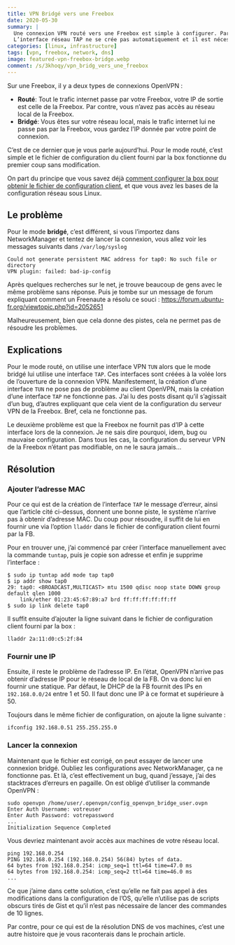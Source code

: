 ```yaml
---
title: VPN Bridgé vers une Freebox
date: 2020-05-30
summary: |
  Une connexion VPN routé vers une Freebox est simple à configurer. Par contre, une connexion VPN Bridgé, est plus complexe. 
  L’interface réseau TAP ne se crée pas automatiquement et il est nécessaire de configurer un peu finement le fichier OpenVPN.
categories: [linux, infrastructure]
tags: [vpn, freebox, network, dns]
image: featured-vpn-freebox-bridge.webp
comment: /s/3khoqy/vpn_bridg_vers_une_freebox
---
```


Sur une Freebox, il y a deux types de connexions OpenVPN :

* **Routé**: Tout le trafic internet passe par votre Freebox, votre IP de sortie est celle de la Freebox. Par contre, vous n’avez pas accès au réseau local de la Freebox.
* **Bridgé**: Vous êtes sur votre réseau local, mais le trafic internet lui ne passe pas par la Freebox, vous gardez l’IP donnée par votre point de connexion.

C’est de ce dernier que je vous parle aujourd’hui. Pour le mode routé, c’est simple et le fichier de configuration du client fourni par la box fonctionne du premier coup sans modification.

On part du principe que vous savez déjà [comment configurer la box pour obtenir le fichier de configuration client](https://blog.genma.fr/?La-Freebox-v6-dispose-d-un-serveur-et-d-un-client-VPN), et que vous avez les bases de la configuration réseau sous Linux.

## Le problème 

Pour le mode **bridgé**, c’est différent, si vous l’importez dans NetworkManager et tentez de lancer la connexion, vous allez voir les messages suivants dans `/var/log/syslog`

```shell
Could not generate persistent MAC address for tap0: No such file or directory
VPN plugin: failed: bad-ip-config
```

Après quelques recherches sur le net, je trouve beaucoup de gens avec le même problème sans réponse. Puis je tombe sur un message de forum expliquant comment un Freenaute a résolu ce souci : https://forum.ubuntu-fr.org/viewtopic.php?id=2052651

Malheureusement, bien que cela donne des pistes, cela ne permet pas de résoudre les problèmes.

## Explications

Pour le mode routé, on utilise une interface VPN `TUN` alors que le mode bridgé lui utilise une interface `TAP`. Ces interfaces sont créées à la volée lors de l’ouverture de la connexion VPN. Manifestement, la création d’une interface `TUN` ne pose pas de problème au client OpenVPN, mais la création d’une interface `TAP` ne fonctionne pas. J’ai lu des posts disant qu’il s’agissait d’un bug, d’autres expliquant que cela vient de la configuration du serveur VPN de la Freebox. Bref, cela ne fonctionne pas.

Le deuxième problème est que la Freebox ne fournit pas d’IP à cette interface lors de la connexion. Je ne sais dire pourquoi, idem, bug ou mauvaise configuration. Dans tous les cas, la configuration du serveur VPN de la Freebox n’étant pas modifiable, on ne le saura jamais...

## Résolution

### Ajouter l’adresse MAC

Pour ce qui est de la création de l’interface `TAP` le message d’erreur, ainsi que l’article cité ci-dessus, donnent une bonne piste, le système n’arrive pas à obtenir d’adresse MAC. Du coup pour résoudre, il suffit de lui en fournir une via l’option `lladdr` dans le fichier de configuration client fourni par la FB.

Pour en trouver une, j’ai commencé par créer l’interface manuellement avec la commande `tuntap`, puis je copie son adresse et enfin je supprime l’interface :

```shell
$ sudo ip tuntap add mode tap tap0
$ ip addr show tap0
29: tap0: <BROADCAST,MULTICAST> mtu 1500 qdisc noop state DOWN group default qlen 1000
    link/ether 01:23:45:67:89:a7 brd ff:ff:ff:ff:ff:ff
$ sudo ip link delete tap0
```

Il suffit ensuite d’ajouter la ligne suivant dans le fichier de configuration client fourni par la box :

```shell
lladdr 2a:11:d0:c5:2f:84
```

### Fournir une IP

Ensuite, il reste le problème de l’adresse IP. En l’état, OpenVPN n’arrive pas obtenir d’adresse IP pour le réseau de local de la FB. On va donc lui en fournir une statique. Par défaut, le DHCP de la FB fournit des IPs en `192.168.0.0/24` entre 1 et 50. Il faut donc une IP à ce format et supérieure à 50.

Toujours dans le même fichier de configuration, on ajoute la ligne suivante :

```shell
ifconfig 192.168.0.51 255.255.255.0
```

### Lancer la connexion

Maintenant que le fichier est corrigé, on peut essayer de lancer une connexion bridgé. Oubliez les configurations avec NetworkManager, ça ne fonctionne pas. Et là, c’est effectivement un bug, quand j’essaye, j’ai des stacktraces d’erreurs en pagaille. On est obligé d’utiliser la commande OpenVPN :

```shell
sudo openvpn /home/user/.openvpn/config_openvpn_bridge_user.ovpn
Enter Auth Username: votreuser
Enter Auth Password: votrepassword
...
Initialization Sequence Completed
```

Vous devriez maintenant avoir accès aux machines de votre réseau local. 

```shell
ping 192.168.0.254
PING 192.168.0.254 (192.168.0.254) 56(84) bytes of data.
64 bytes from 192.168.0.254: icmp_seq=1 ttl=64 time=47.0 ms
64 bytes from 192.168.0.254: icmp_seq=2 ttl=64 time=46.0 ms
...
```

Ce que j’aime dans cette solution, c’est qu’elle ne fait pas appel à des modifications dans la configuration de l’OS, qu’elle n’utilise pas de scripts obscurs tirés de Gist et qu’il n’est pas nécessaire de lancer des commandes de 10 lignes.

Par contre, pour ce qui est de la résolution DNS de vos machines, c’est une autre histoire que je vous raconterais dans le prochain article.